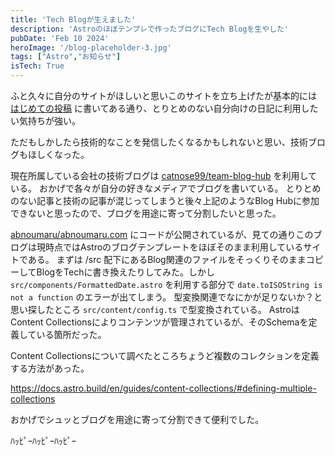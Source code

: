```yaml
---
title: 'Tech Blogが生えました'
description: 'Astroのほぼテンプレで作ったブログにTech Blogを生やした'
pubDate: 'Feb 10 2024'
heroImage: '/blog-placeholder-3.jpg'
tags: ["Astro","お知らせ"]
isTech: True
---
```


ふと久々に自分のサイトがほしいと思いこのサイトを立ち上げたが基本的には [はじめての投稿](https://abnoumaru.com/blog/2024-02-04-first-post/) に書いてある通り、とりとめのない自分向けの日記に利用したい気持ちが強い。

ただもしかしたら技術的なことを発信したくなるかもしれないと思い、技術ブログもほしくなった。

現在所属している会社の技術ブログは [catnose99/team-blog-hub](https://github.com/catnose99/team-blog-hub) を利用している。
おかげで各々が自分の好きなメディアでブログを書いている。
とりとめのない記事と技術の記事が混じってしまうと後々上記のようなBlog Hubに参加できないと思ったので、ブログを用途に寄って分割したいと思った。

[abnoumaru/abnoumaru.com](https://github.com/abnoumaru/abnoumaru.com) にコードが公開されているが、見ての通りこのブログは現時点ではAstroのブログテンプレートをほぼそのまま利用しているサイトである。
まずは /src 配下にあるBlog関連のファイルをそっくりそのままコピーしてBlogをTechに書き換えたりしてみた。しかし `src/components/FormattedDate.astro` を利用する部分で `date.toISOString is not a function` のエラーが出てしまう。
型変換関連でなにかが足りないか？と思い探したところ `src/content/config.ts` で型変換されている。
AstroはContent Collectionsによりコンテンツが管理されているが、そのSchemaを定義している箇所だった。

Content Collectionsについて調べたところちょうど複数のコレクションを定義する方法があった。

https://docs.astro.build/en/guides/content-collections/#defining-multiple-collections

おかげでシュッとブログを用途に寄って分割できて便利でした。

ﾊｯﾋﾟｰﾊｯﾋﾟｰﾊｯﾋﾟｰ

